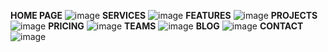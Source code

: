**HOME PAGE**
![image](https://github.com/user-attachments/assets/33710e8c-2663-4a2c-a87d-e99a044727a5)
**SERVICES**
![image](https://github.com/user-attachments/assets/55ace2df-b0c4-4ec7-acb9-a71b5b27657e)
**FEATURES**
![image](https://github.com/user-attachments/assets/ecf9c0f8-4923-4c8b-80fb-bfb95489f833)
**PROJECTS**
![image](https://github.com/user-attachments/assets/6182d056-661f-46d0-ae57-0e70a780b240)
**PRICING**
![image](https://github.com/user-attachments/assets/2e1f841a-1a4d-48c3-b398-2d5555c3f1b9)
**TEAMS**
![image](https://github.com/user-attachments/assets/050e732b-a841-4d0e-9b0f-4977e9d18a74)
**BLOG**
![image](https://github.com/user-attachments/assets/2d19e43d-70f2-4f74-ad4d-34ea0703fd19)
**CONTACT**
![image](https://github.com/user-attachments/assets/222e3bb6-d8bf-45b7-b37a-e6b5806d404f)


